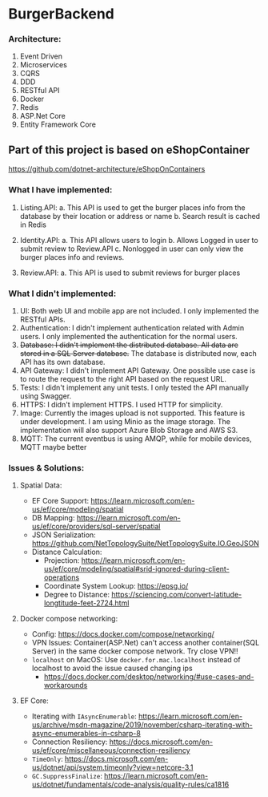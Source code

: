 # BurgerBackend

### Architecture:
1. Event Driven
2. Microservices
3. CQRS
4. DDD
5. RESTful API
6. Docker
7. Redis
8. ASP.Net Core
9. Entity Framework Core 

## Part of this project is based on eShopContainer
https://github.com/dotnet-architecture/eShopOnContainers

### What I have implemented:
1. Listing.API: 
	a. This API is used to get the burger places info from the database by their location or address or name
	b. Search result is cached in Redis

2. Identity.API:
	a. This API allows users to login
	b. Allows Logged in user to submit review to Review.API
	c. Nonlogged in user can only view the burger places info and reviews.

3. Review.API:
	a. This API is used to submit reviews for burger places


### What I didn't implemented:
1. UI: Both web UI and mobile app are not included. I only implemented the RESTful APIs.
2. Authentication: I didn't implement authentication related with Admin users. I only implemented the authentication for the normal users.
3. ~~Database: I didn't implement the distributed database. All data are stored in a SQL Server database.~~
   The database is distributed now, each API has its own database. 
4. API Gateway: I didn't implement API Gateway. One possible use case is to route the request to the right API based on the request URL.
5. Tests: I didn't implement any unit tests. I only tested the API manually using Swagger. 
6. HTTPS: I didn't implement HTTPS. I used HTTP for simplicity.
7. Image: Currently the images upload is not supported.
   This feature is under development. I am using Minio as the image storage.
   The implementation will also support Azure Blob Storage and AWS S3.
8. MQTT: The current eventbus is using AMQP, while for mobile devices, MQTT maybe better


### Issues & Solutions:
1. Spatial Data:
	- EF Core Support: https://learn.microsoft.com/en-us/ef/core/modeling/spatial
	- DB Mapping: https://learn.microsoft.com/en-us/ef/core/providers/sql-server/spatial
	- JSON Serialization: https://github.com/NetTopologySuite/NetTopologySuite.IO.GeoJSON
    - Distance Calculation: 
      - Projection: https://learn.microsoft.com/en-us/ef/core/modeling/spatial#srid-ignored-during-client-operations
      - Coordinate System Lookup: https://epsg.io/
      - Degree to Distance: https://sciencing.com/convert-latitude-longtitude-feet-2724.html
      
2. Docker compose networking:
   - Config: https://docs.docker.com/compose/networking/
   - VPN Issues: Container(ASP.Net) can't access another container(SQL Server) in the same docker compose network. Try close VPN!!
   - `localhost` on MacOS: Use `docker.for.mac.localhost` instead of localhost to avoid the issue caused changing ips
     - https://docs.docker.com/desktop/networking/#use-cases-and-workarounds

3. EF Core:
   - Iterating with `IAsyncEnumerable`:
     https://learn.microsoft.com/en-us/archive/msdn-magazine/2019/november/csharp-iterating-with-async-enumerables-in-csharp-8
   - Connection Resiliency: https://docs.microsoft.com/en-us/ef/core/miscellaneous/connection-resiliency
   - `TimeOnly`: https://docs.microsoft.com/en-us/dotnet/api/system.timeonly?view=netcore-3.1
   - `GC.SuppressFinalize`: https://learn.microsoft.com/en-us/dotnet/fundamentals/code-analysis/quality-rules/ca1816

